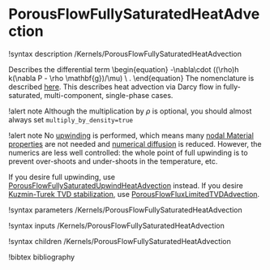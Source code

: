 # PorousFlowFullySaturatedHeatAdvection

!syntax description /Kernels/PorousFlowFullySaturatedHeatAdvection

Describes the differential term
\begin{equation}
-\nabla\cdot ((\rho)h k(\nabla P - \rho \mathbf{g})/\mu) \ .
\end{equation}
The nomenclature is described [here](nomenclature.md).  This describes heat advection via Darcy flow in fully-saturated, multi-component, single-phase cases.

!alert note
Although the multiplication by $\rho$ is optional, you should almost always set `multiply_by_density=true`

!alert note
No [upwinding](upwinding.md) is performed, which means many [nodal Material properties](tutorial_09.md) are not needed and [numerical diffusion](numerical_diffusion.md) is reduced.  However, the numerics are less well controlled: the whole point of full upwinding is to prevent over-shoots and under-shoots in the temperature, etc.

If you desire full upwinding, use [PorousFlowFullySaturatedUpwindHeatAdvection](PorousFlowFullySaturatedUpwindHeatAdvection.md) instead.  If you desire [Kuzmin-Turek TVD stabilization](kt.md), use [PorousFlowFluxLimitedTVDAdvection](PorousFlowFluxLimitedTVDAdvection.md).


!syntax parameters /Kernels/PorousFlowFullySaturatedHeatAdvection

!syntax inputs /Kernels/PorousFlowFullySaturatedHeatAdvection

!syntax children /Kernels/PorousFlowFullySaturatedHeatAdvection

!bibtex bibliography
